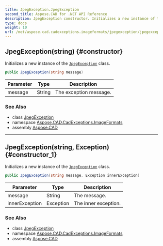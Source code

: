 ```yaml
---
title: JpegException.JpegException
second_title: Aspose.CAD for .NET API Reference
description: JpegException constructor. Initializes a new instance of the JpegException class
type: docs
weight: 10
url: /net/aspose.cad.cadexceptions.imageformats/jpegexception/jpegexception/
---
```

## JpegException(string) {#constructor}

Initializes a new instance of the [`JpegException`](../) class.

```csharp
public JpegException(string message)
```

| Parameter | Type | Description |
| --- | --- | --- |
| message | String | The exception message. |

### See Also

* class [JpegException](../)
* namespace [Aspose.CAD.CadExceptions.ImageFormats](../../jpegexception/)
* assembly [Aspose.CAD](../../../)

---

## JpegException(string, Exception) {#constructor_1}

Initializes a new instance of the [`JpegException`](../) class.

```csharp
public JpegException(string message, Exception innerException)
```

| Parameter | Type | Description |
| --- | --- | --- |
| message | String | The message. |
| innerException | Exception | The inner exception. |

### See Also

* class [JpegException](../)
* namespace [Aspose.CAD.CadExceptions.ImageFormats](../../jpegexception/)
* assembly [Aspose.CAD](../../../)


